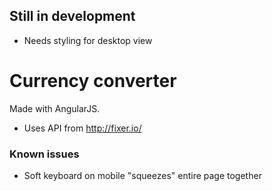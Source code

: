## Still in development
* Needs styling for desktop view

# Currency converter

Made with AngularJS.

* Uses API from http://fixer.io/

### Known issues

* Soft keyboard on mobile "squeezes" entire page together